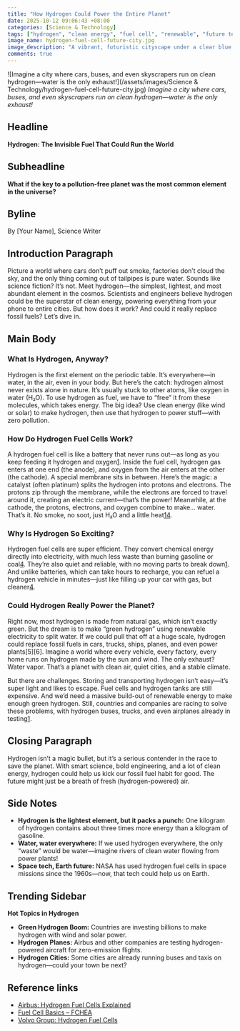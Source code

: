 ```yaml
---
title: "How Hydrogen Could Power the Entire Planet"
date: 2025-10-12 09:06:43 +08:00
categories: [Science & Technology]
tags: ["hydrogen", "clean energy", "fuel cell", "renewable", "future tech", "climate solution"]
image_name: hydrogen-fuel-cell-future-city.jpg
image_description: "A vibrant, futuristic cityscape under a clear blue sky, with sleek hydrogen-powered buses, cars, and trains moving smoothly along wide streets. In the foreground, a transparent cutaway of a hydrogen fuel cell shows the flow of hydrogen and oxygen, with water vapor gently escaping. Solar panels and wind turbines dot the horizon, symbolizing renewable energy sources for hydrogen production."
comments: true
---
```



![Imagine a city where cars, buses, and even skyscrapers run on clean hydrogen—water is the only exhaust!](/assets/images/Science & Technology/hydrogen-fuel-cell-future-city.jpg)
*Imagine a city where cars, buses, and even skyscrapers run on clean hydrogen—water is the only exhaust!*

<!-- Image Description: A vibrant, futuristic cityscape under a clear blue sky, with sleek hydrogen-powered buses, cars, and trains moving smoothly along wide streets. In the foreground, a transparent cutaway of a hydrogen fuel cell shows the flow of hydrogen and oxygen, with water vapor gently escaping. Solar panels and wind turbines dot the horizon, symbolizing renewable energy sources for hydrogen production. -->


## Headline
**Hydrogen: The Invisible Fuel That Could Run the World**

## Subheadline
**What if the key to a pollution-free planet was the most common element in the universe?**

## Byline
By [Your Name], Science Writer

## Introduction Paragraph
Picture a world where cars don’t puff out smoke, factories don’t cloud the sky, and the only thing coming out of tailpipes is pure water. Sounds like science fiction? It’s not. Meet hydrogen—the simplest, lightest, and most abundant element in the cosmos. Scientists and engineers believe hydrogen could be the superstar of clean energy, powering everything from your phone to entire cities. But how does it work? And could it really replace fossil fuels? Let’s dive in.

## Main Body
### What Is Hydrogen, Anyway?
Hydrogen is the first element on the periodic table. It’s everywhere—in water, in the air, even in your body. But here’s the catch: hydrogen almost never exists alone in nature. It’s usually stuck to other atoms, like oxygen in water (H₂O). To use hydrogen as fuel, we have to “free” it from these molecules, which takes energy. The big idea? Use clean energy (like wind or solar) to make hydrogen, then use that hydrogen to power stuff—with zero pollution.

### How Do Hydrogen Fuel Cells Work?
A hydrogen fuel cell is like a battery that never runs out—as long as you keep feeding it hydrogen and oxygen[1][3]. Inside the fuel cell, hydrogen gas enters at one end (the anode), and oxygen from the air enters at the other (the cathode). A special membrane sits in between. Here’s the magic: a catalyst (often platinum) splits the hydrogen into protons and electrons. The protons zip through the membrane, while the electrons are forced to travel around it, creating an electric current—that’s the power! Meanwhile, at the cathode, the protons, electrons, and oxygen combine to make… water. That’s it. No smoke, no soot, just H₂O and a little heat[1][3][4].

### Why Is Hydrogen So Exciting?
Hydrogen fuel cells are super efficient. They convert chemical energy directly into electricity, with much less waste than burning gasoline or coal[4]. They’re also quiet and reliable, with no moving parts to break down[1]. And unlike batteries, which can take hours to recharge, you can refuel a hydrogen vehicle in minutes—just like filling up your car with gas, but cleaner[4].

### Could Hydrogen Really Power the Planet?
Right now, most hydrogen is made from natural gas, which isn’t exactly green. But the dream is to make “green hydrogen” using renewable electricity to split water. If we could pull that off at a huge scale, hydrogen could replace fossil fuels in cars, trucks, ships, planes, and even power plants[5][6]. Imagine a world where every vehicle, every factory, every home runs on hydrogen made by the sun and wind. The only exhaust? Water vapor. That’s a planet with clean air, quiet cities, and a stable climate.

But there are challenges. Storing and transporting hydrogen isn’t easy—it’s super light and likes to escape. Fuel cells and hydrogen tanks are still expensive. And we’d need a massive build-out of renewable energy to make enough green hydrogen. Still, countries and companies are racing to solve these problems, with hydrogen buses, trucks, and even airplanes already in testing[1][4].

## Closing Paragraph
Hydrogen isn’t a magic bullet, but it’s a serious contender in the race to save the planet. With smart science, bold engineering, and a lot of clean energy, hydrogen could help us kick our fossil fuel habit for good. The future might just be a breath of fresh (hydrogen-powered) air.

## Side Notes
- **Hydrogen is the lightest element, but it packs a punch:** One kilogram of hydrogen contains about three times more energy than a kilogram of gasoline.
- **Water, water everywhere:** If we used hydrogen everywhere, the only “waste” would be water—imagine rivers of clean water flowing from power plants!
- **Space tech, Earth future:** NASA has used hydrogen fuel cells in space missions since the 1960s—now, that tech could help us on Earth.

## Trending Sidebar
**Hot Topics in Hydrogen**
- **Green Hydrogen Boom:** Countries are investing billions to make hydrogen with wind and solar power.
- **Hydrogen Planes:** Airbus and other companies are testing hydrogen-powered aircraft for zero-emission flights.
- **Hydrogen Cities:** Some cities are already running buses and taxis on hydrogen—could your town be next?

## Reference links
- [Airbus: Hydrogen Fuel Cells Explained][1]
- [Fuel Cell Basics – FCHEA][3]
- [Volvo Group: Hydrogen Fuel Cells][4]

[1]: https://www.airbus.com/en/newsroom/news/2020-10-hydrogen-fuel-cells-explained
[3]: https://fchea.org/learning-center/fuel-cell-basics/
[4]: https://www.volvogroup.com/en/sustainable-transportation/sustainable-solutions/hydrogen-fuel-cells.html
